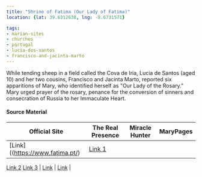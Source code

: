 ```yaml
---
title: "Shrine of Fatima (Our Lady of Fatima)"
location: {lat: 39.6312638, lng: -8.6731571}

tags:
- marian-sites
- churches
- portugal
- lucia-dos-santos
- francisco-and-jacinta-marto
---
```


While tending sheep in a field called the Cova de Iria, Lucia de Santos (aged 10) and her two cousins, Francisco and Jacinta Marto, reported six apparitions of Mary, who identified herself as "Our Lady of the Rosary."  Mary urged prayer of the rosary, penance for the conversion of sinners and consecration of Russia to her Immaculate Heart.

#### Source Material

| Official Site | The Real Presence | Miracle Hunter | MaryPages |
| --- | --- | --- | --- |
| [Link]((https://www.fatima.pt/) | [Link 1](http://www.therealpresence.org/eucharst/misc/BVM/154_FATIMA_96x96_1.pdf)
[Link 2](http://www.therealpresence.org/eucharst/misc/BVM/154_FATIMA_140x96_2.pdf)
[Link 3](http://www.therealpresence.org/eucharst/misc/BVM/154_FATIMA_96x96_3.pdf) | [Link](https://www.miraclehunter.com/marian_apparitions/approved_apparitions/fatima/index.html) | [Link](https://www.marypages.com/fatima-(portugal)-1917.html) |


